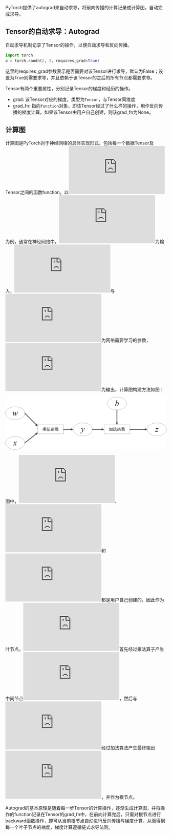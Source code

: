 PyTorch提供了autograd来自动求导，将前向传播的计算记录成计算图，自动完成求导。

## Tensor的自动求导：Autograd

自动求导机制记录了Tensor的操作，以便自动求导和反向传播。

```python
import torch
a = torch.randn(2, 2, requires_grad=True)
```

这里的requires_grad参数表示是否需要对该Tensor进行求导，默认为False；设置为True则需要求导，并且依赖于该Tensor的之后的所有节点都需要求导。

Tensor有两个重要属性，分别记录Tensor的梯度和经历的操作。
- grad: 该Tensor对应的梯度，类型为`Tensor`，与Tensor同维度
- grad_fn: 指向`function`对象，即该Tensor经过了什么样的操作，用作反向传播的梯度计算，如果该Tensor由用户自己创建，则该grad_fn为None。

## 计算图

计算图是PyTorch对于神经网络的具体实现形式，包括每一个数据Tensor及Tensor之间的函数function。以![i1](https://latex.codecogs.com/png.latex?z=wx+b)为例，通常在神经网络中，![i2](https://latex.codecogs.com/png.latex?x)为输入，![i3](https://latex.codecogs.com/png.latex?w)与![i4](https://latex.codecogs.com/png.latex?b)为网络需要学习的参数，![i5](https://latex.codecogs.com/png.latex?z)为输出，计算图构建方法如图：

![i6](../image/autogradgraph.png)

图中，![i2](https://latex.codecogs.com/png.latex?x)、![i3](https://latex.codecogs.com/png.latex?w)和![i4](https://latex.codecogs.com/png.latex?b)都是用户自己创建的，因此作为叶节点，![i7](https://latex.codecogs.com/png.latex?wx)首先经过乘法算子产生中间节点![i8](https://latex.codecogs.com/png.latex?y)，然后与![i4](https://latex.codecogs.com/png.latex?b)经过加法算法产生最终输出![i5](https://latex.codecogs.com/png.latex?z)，并作为根节点。

Autograd的基本原理是随着每一步Tensor的计算操作，逐渐生成计算图，并将操作的function记录在Tensor的grad_fn中，在前向计算完后，只需对根节点进行backward函数操作，即可从当前根节点自动进行反向传播与梯度计算，从而得到每一个叶子节点的梯度，梯度计算遵循链式求导法则。